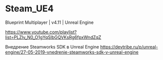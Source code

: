 # Steam_UE4
Blueprint Multiplayer | v4.11 | Unreal Engine

https://www.youtube.com/playlist?list=PLZlv_N0_O1gYqSlbGQVKsRg6fpxWndZqZ


Внедрение Steamworks SDK в Unreal Engine
https://devtribe.ru/p/unreal-engine/27-05-2019-vnedrenie-steamworks-sdk-v-unreal-engine
